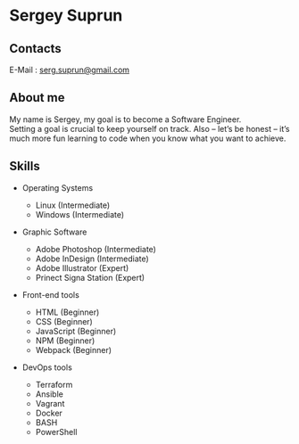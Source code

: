 # Sergey Suprun

## Contacts

E-Mail : serg.suprun@gmail.com

## About me

My name is Sergey, my goal is to become a Software Engineer.  
Setting a goal is crucial to keep yourself on track. Also – let’s be honest – it’s much more fun learning to code when you know what you want to achieve.

## Skills

- Operating Systems

  - Linux (Intermediate)
  - Windows (Intermediate)

- Graphic Software

  - Adobe Photoshop (Intermediate)
  - Adobe InDesign (Intermediate)
  - Adobe Illustrator (Expert)
  - Prinect Signa Station (Expert)

- Front-end tools

  - HTML (Beginner)
  - CSS (Beginner)
  - JavaScript (Beginner)
  - NPM (Beginner)
  - Webpack (Beginner)

- DevOps tools
  - Terraform
  - Ansible
  - Vagrant
  - Docker
  - BASH
  - PowerShell